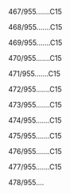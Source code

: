 467/955.......C15 


468/955.......C15 


469/955.......C15 


470/955.......C15 


471/955.......C15 


472/955.......C15 


473/955.......C15 


474/955.......C15 


475/955.......C15 


476/955.......C15 


477/955.......C15 


478/955.... 

